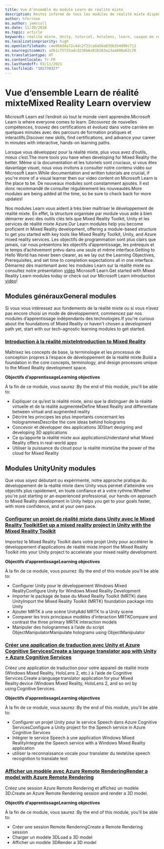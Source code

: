 ```yaml
---
title: Vue d’ensemble du module Learn de réalité mixte
description: Restez informé de tous les modules de réalité mixte disponibles qui sont hébergés sur la plateforme Microsoft Learn.
author: hferrone
ms.author: jemccull
ms.date: 11/30/2020
ms.topic: article
keywords: réalité mixte, Unity, tutoriel, hololens, learn, casque de réalité mixte, casque windows mixed reality, casque de réalité virtuelle, qu’est-ce que la réalité virtuelle, qu’est-ce que la réalité augmentée, MRTK, mixed reality toolkit, traduction linguistique, Azure, Azure Cognitive Services, Microsoft Learn
ms.localizationpriority: high
ms.openlocfilehash: c4e068dda72c4dc2f22ca0a56a835b334d90c713
ms.sourcegitcommit: a2b1c75f25adcd238b6a93b103a13aa898a62c76
ms.translationtype: HT
ms.contentlocale: fr-FR
ms.lasthandoff: 03/11/2021
ms.locfileid: "102770327"
---
```

# <a name="mixed-reality-learn-overview"></a><span data-ttu-id="761c6-104">Vue d’ensemble Learn de réalité mixte</span><span class="sxs-lookup"><span data-stu-id="761c6-104">Mixed Reality Learn overview</span></span>

<span data-ttu-id="761c6-105">Microsoft Learn est l’endroit où tout le monde vient apprendre.</span><span class="sxs-lookup"><span data-stu-id="761c6-105">Microsoft Learn is where everyone comes to learn.</span></span> <span data-ttu-id="761c6-106">Découvrez de nouvelles compétences, trouvez des certifications et évoluez dans votre carrière en quelques minutes avec des parcours de formation pratiques et interactifs.</span><span class="sxs-lookup"><span data-stu-id="761c6-106">Discover new skills, find certifications, and advance your career in minutes with interactive, hands-on learning paths.</span></span> 

<span data-ttu-id="761c6-107">Lorsque vous développez pour la réalité mixte, plus vous avez d’outils, mieux c’est.</span><span class="sxs-lookup"><span data-stu-id="761c6-107">The more tools you have when developing for Mixed Reality the better.</span></span> <span data-ttu-id="761c6-108">Même si la documentation et les tutoriels sont cruciaux, si vous êtes davantage visuel, nous vous invitons à consulter notre contenu vidéo sur Microsoft Learn.</span><span class="sxs-lookup"><span data-stu-id="761c6-108">While documentation and written tutorials are crucial, if you're more of a visual learner then our video content on Microsoft Learn is the place to be.</span></span> <span data-ttu-id="761c6-109">De nouveaux modules sont constamment ajoutés. Il est donc recommandé de consulter régulièrement les nouveautés.</span><span class="sxs-lookup"><span data-stu-id="761c6-109">More modules are being added all the time, so be sure to check back for more updates!</span></span>

<span data-ttu-id="761c6-110">Nos modules Learn vous aident à très bien maîtriser le développement de réalité mixte. En effet, la structure organisée par module vous aide à bien démarrer avec des outils clés tels que Mixed Reality Toolkit, Unity et les services de réalité mixte Azure.</span><span class="sxs-lookup"><span data-stu-id="761c6-110">Our Learn modules help you become proficient in Mixed Reality development, offering a module-based structure to get you started with key tools like Mixed Reality Toolkit, Unity, and Azure mixed reality services.</span></span> <span data-ttu-id="761c6-111">Les objectifs de programmation sont plus clairs que jamais, car nous présentons les objectifs d’apprentissage, les prérequis et le temps d’achèvement prévu dans une seule et même interface.</span><span class="sxs-lookup"><span data-stu-id="761c6-111">Getting to Hello World has never been clearer, as we lay out the Learning Objectives, Prerequisites, and set time to completion expectations all in one interface.</span></span> <span data-ttu-id="761c6-112">Démarrez dès maintenant avec les modules Learn sur la réalité mixte ou consultez notre présentation [vidéo](https://channel9.msdn.com/Blogs/One-Dev-Minute/What-is-Microsoft-Learn) Microsoft Learn.</span><span class="sxs-lookup"><span data-stu-id="761c6-112">Get started with Mixed Reality Learn modules today or check out our Microsoft Learn introduction [video](https://channel9.msdn.com/Blogs/One-Dev-Minute/What-is-Microsoft-Learn)!</span></span>

## <a name="general-modules"></a><span data-ttu-id="761c6-113">Modules généraux</span><span class="sxs-lookup"><span data-stu-id="761c6-113">General modules</span></span>

<span data-ttu-id="761c6-114">Si vous vous intéressez aux fondements de la réalité mixte ou si vous n’avez pas encore choisi un mode de développement, commencez par nos modules d’apprentissage indépendants des technologies.</span><span class="sxs-lookup"><span data-stu-id="761c6-114">If you're curious about the foundations of Mixed Reality or haven't chosen a development path yet, start with our tech-agnostic learning modules to get started.</span></span>

### <a name="introduction-to-mixed-reality"></a>[<span data-ttu-id="761c6-115">Introduction à la réalité mixte</span><span class="sxs-lookup"><span data-stu-id="761c6-115">Introduction to Mixed Reality</span></span>](/learn/modules/intro-to-mixed-reality/)

<span data-ttu-id="761c6-116">Maîtrisez les concepts de base, la terminologie et les processus de conception propres à l’espace de développement de la réalité mixte.</span><span class="sxs-lookup"><span data-stu-id="761c6-116">Build a foundation in the core concepts, terminology, and design processes unique to the Mixed Reality development space.</span></span>

<span data-ttu-id="761c6-117">**Objectifs d’apprentissage**</span><span class="sxs-lookup"><span data-stu-id="761c6-117">**Learning objectives**</span></span>

<span data-ttu-id="761c6-118">À la fin de ce module, vous saurez :</span><span class="sxs-lookup"><span data-stu-id="761c6-118">By the end of this module, you'll be able to:</span></span>

* <span data-ttu-id="761c6-119">Expliquer ce qu’est la réalité mixte, ainsi que la distinguer de la réalité virtuelle et de la réalité augmentée</span><span class="sxs-lookup"><span data-stu-id="761c6-119">Define Mixed Reality and differentiate between virtual and augmented reality</span></span>
* <span data-ttu-id="761c6-120">Décrire les principes les plus importants concernant les hologrammes</span><span class="sxs-lookup"><span data-stu-id="761c6-120">Describe the core ideas behind holograms</span></span>
* <span data-ttu-id="761c6-121">Concevoir et développer des applications 3D</span><span class="sxs-lookup"><span data-stu-id="761c6-121">Start designing and developing 3D applications</span></span>
* <span data-ttu-id="761c6-122">Ce qu’apporte la réalité mixte aux applications</span><span class="sxs-lookup"><span data-stu-id="761c6-122">Understand what Mixed Reality offers in real-world apps</span></span>
* <span data-ttu-id="761c6-123">Utiliser la puissance du cloud pour la réalité mixte</span><span class="sxs-lookup"><span data-stu-id="761c6-123">Use the power of the cloud for Mixed Reality</span></span>

## <a name="unity-modules"></a><span data-ttu-id="761c6-124">Modules Unity</span><span class="sxs-lookup"><span data-stu-id="761c6-124">Unity modules</span></span>

<span data-ttu-id="761c6-125">Que vous soyez débutant ou expérimenté, notre approche pratique du développement de la réalité mixte dans Unity vous permet d’atteindre vos objectifs plus rapidement, en toute confiance et à votre rythme.</span><span class="sxs-lookup"><span data-stu-id="761c6-125">Whether you're just starting or an experienced professional, our hands-on approach to Mixed Reality development in Unity helps you get to your goals faster, with more confidence, and at your own pace.</span></span>

### <a name="set-up-a-mixed-reality-project-in-unity-with-the-mixed-reality-toolkit"></a>[<span data-ttu-id="761c6-126">Configurer un projet de réalité mixte dans Unity avec le Mixed Reality Toolkit</span><span class="sxs-lookup"><span data-stu-id="761c6-126">Set up a mixed reality project in Unity with the Mixed Reality Toolkit</span></span>](/learn/modules/mixed-reality-toolkit-project-unity/)

<span data-ttu-id="761c6-127">Importez le Mixed Reality Toolkit dans votre projet Unity pour accélérer le développement d’applications de réalité mixte.</span><span class="sxs-lookup"><span data-stu-id="761c6-127">Import the Mixed Reality Toolkit into your Unity project to accelerate your mixed reality development.</span></span>

<span data-ttu-id="761c6-128">**Objectifs d’apprentissage**</span><span class="sxs-lookup"><span data-stu-id="761c6-128">**Learning objectives**</span></span>

<span data-ttu-id="761c6-129">À la fin de ce module, vous pourrez :</span><span class="sxs-lookup"><span data-stu-id="761c6-129">By the end of this module you'll be able to:</span></span>

* <span data-ttu-id="761c6-130">Configurer Unity pour le développement Windows Mixed Reality</span><span class="sxs-lookup"><span data-stu-id="761c6-130">Configure Unity for Windows Mixed Reality Development</span></span>
* <span data-ttu-id="761c6-131">Importer le package de base du Mixed Reality Toolkit (MRTK) dans Unity</span><span class="sxs-lookup"><span data-stu-id="761c6-131">Import the Mixed Reality Toolkit (MRTK) foundation package into Unity</span></span>
* <span data-ttu-id="761c6-132">Ajouter MRTK à une scène Unity</span><span class="sxs-lookup"><span data-stu-id="761c6-132">Add MRTK to a Unity scene</span></span>
* <span data-ttu-id="761c6-133">Comparer les trois principaux modèles d’interaction MRTK</span><span class="sxs-lookup"><span data-stu-id="761c6-133">Compare and contrast the three primary MRTK interaction models</span></span>
* <span data-ttu-id="761c6-134">Manipuler des hologrammes à l’aide du script ObjectManipulator</span><span class="sxs-lookup"><span data-stu-id="761c6-134">Manipulate holograms using ObjectManipulator</span></span>

### <a name="create-a-language-translator-app-with-unity--azure-cognitive-services"></a>[<span data-ttu-id="761c6-135">Créer une application de traduction avec Unity et Azure Cognitive Services</span><span class="sxs-lookup"><span data-stu-id="761c6-135">Create a language translator app with Unity + Azure Cognitive Services</span></span>](/learn/modules/create-language-translator-mixed-reality-application-unity-azure-cognitive-services/)

<span data-ttu-id="761c6-136">Créez une application de traduction pour votre appareil de réalité mixte (Windows Mixed Reality, HoloLens 2, etc.) à l’aide de Cognitive Services.</span><span class="sxs-lookup"><span data-stu-id="761c6-136">Create a language translator application for your Mixed Reality device (Windows Mixed Reality, HoloLens 2, and so on) by using Cognitive Services.</span></span>

<span data-ttu-id="761c6-137">**Objectifs d’apprentissage**</span><span class="sxs-lookup"><span data-stu-id="761c6-137">**Learning objectives**</span></span>

<span data-ttu-id="761c6-138">À la fin de ce module, vous saurez :</span><span class="sxs-lookup"><span data-stu-id="761c6-138">By the end of this module, you'll be able to:</span></span>

* <span data-ttu-id="761c6-139">Configurer un projet Unity pour le service Speech dans Azure Cognitive Services</span><span class="sxs-lookup"><span data-stu-id="761c6-139">Configure a Unity project for the Speech service in Azure Cognitive Services</span></span>
* <span data-ttu-id="761c6-140">Intégrer le service Speech à une application Windows Mixed Reality</span><span class="sxs-lookup"><span data-stu-id="761c6-140">Integrate the Speech service with a Windows Mixed Reality application</span></span>
* <span data-ttu-id="761c6-141">utiliser la reconnaissance vocale pour translater du texte</span><span class="sxs-lookup"><span data-stu-id="761c6-141">Use speech recognition to translate text</span></span>

### <a name="render-a-model-with-azure-remote-rendering"></a>[<span data-ttu-id="761c6-142">Afficher un modèle avec Azure Remote Rendering</span><span class="sxs-lookup"><span data-stu-id="761c6-142">Render a model with Azure Remote Rendering</span></span>](/learn/modules/render-model-azure-remote-rendering-unity/)

<span data-ttu-id="761c6-143">Créez une session Azure Remote Rendering et affichez un modèle 3D.</span><span class="sxs-lookup"><span data-stu-id="761c6-143">Create an Azure Remote Rendering session and render a 3D model.</span></span>

<span data-ttu-id="761c6-144">**Objectifs d’apprentissage**</span><span class="sxs-lookup"><span data-stu-id="761c6-144">**Learning objectives**</span></span>

<span data-ttu-id="761c6-145">À la fin de ce module, vous saurez :</span><span class="sxs-lookup"><span data-stu-id="761c6-145">By the end of this module, you'll be able to:</span></span>

* <span data-ttu-id="761c6-146">Créer une session Remote Rendering</span><span class="sxs-lookup"><span data-stu-id="761c6-146">Create a Remote Rendering session</span></span>
* <span data-ttu-id="761c6-147">Charger un modèle 3D</span><span class="sxs-lookup"><span data-stu-id="761c6-147">Load a 3D model</span></span>
* <span data-ttu-id="761c6-148">Afficher un modèle 3D</span><span class="sxs-lookup"><span data-stu-id="761c6-148">Render a 3D model</span></span>